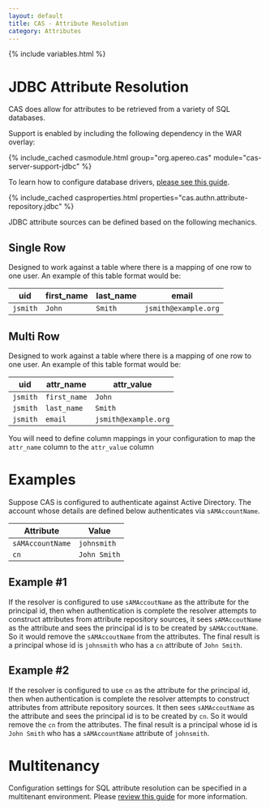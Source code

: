 ```yaml
---
layout: default
title: CAS - Attribute Resolution
category: Attributes
---
```


{% include variables.html %}

# JDBC Attribute Resolution

CAS does allow for attributes to be retrieved from a variety of SQL databases.

Support is enabled by including the following dependency in the WAR overlay:

{% include_cached casmodule.html group="org.apereo.cas" module="cas-server-support-jdbc" %}

To learn how to configure database drivers, [please see this guide](../installation/JDBC-Drivers.html).

{% include_cached casproperties.html properties="cas.authn.attribute-repository.jdbc" %}

JDBC attribute sources can be defined based on the following mechanics.

## Single Row

Designed to work against a table where there is a mapping of one row to one user.
An example of this table format would be:

| uid      | first_name | last_name | email                |
|----------|------------|-----------|----------------------|
| `jsmith` | `John`     | `Smith`   | `jsmith@example.org` |

## Multi Row

Designed to work against a table where there is a mapping of one row to one user.
An example of this table format would be:

| uid      | attr_name    | attr_value           |
|----------|--------------|----------------------|
| `jsmith` | `first_name` | `John`               |
| `jsmith` | `last_name`  | `Smith`              |
| `jsmith` | `email`      | `jsmith@example.org` |

You will need to define column mappings
in your configuration to map the `attr_name` column to the `attr_value` column

# Examples

Suppose CAS is configured to authenticate against Active Directory. The account whose details are defined below
authenticates via `sAMAccountName`.

| Attribute        | Value        |
|------------------|--------------|
| `sAMAccountName` | `johnsmith`  |
| `cn`             | `John Smith` |

## Example #1

If the resolver is configured to use `sAMAccoutName` as the attribute for the principal id, then when authentication is complete the resolver attempts
to construct attributes from attribute repository sources, it sees `sAMAccoutName` as the attribute and sees the principal id is to
be created by `sAMAccoutName`. So it would remove the `sAMAccoutName` from the attributes.
The final result is a principal whose id is `johnsmith` who has a `cn` attribute of `John Smith`.

## Example #2

If the resolver is configured to use `cn` as the attribute for the principal id, then when authentication is complete the resolver attempts to
construct attributes from attribute repository sources. It then sees `sAMAccoutName` as the attribute and sees the principal id is to be created by `cn`.
So it would remove the `cn` from the attributes. The final result is a principal whose id is `John Smith`
who has a `sAMAccountName` attribute of `johnsmith`.

# Multitenancy

Configuration settings for SQL attribute resolution can be specified in a multitenant environment.
Please [review this guide](../multitenancy/Multitenancy-Overview.html) for more information.
